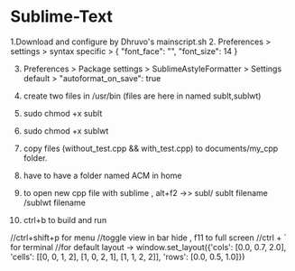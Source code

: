 # Sublime-Text
1.Download and configure by Dhruvo's mainscript.sh
2. Preferences > settings > syntax specific >
{
	"font_face": "",
    "font_size": 14
}

3. Preferences > Package settings > SublimeAstyleFormatter > Settings default >
 "autoformat_on_save": true

4. create two files in /usr/bin  (files are here in named sublt,sublwt)
5. sudo chmod +x sublt
6. sudo chmod +x sublwt
7. copy files (without_test.cpp && with_test.cpp) to documents/my_cpp folder.
8. have to have a folder named ACM in home
9. to open new cpp file with sublime , alt+f2 ->> subl/ sublt filename /sublwt filename
10. ctrl+b to build and run




//ctrl+shift+p for menu
//toggle view in bar hide , f11 to full screen
//ctrl + ` for terminal
//for default layout -> 
window.set_layout({'cols': [0.0, 0.7, 2.0], 'cells': [[0, 0, 1, 2], [1, 0, 2, 1], [1, 1, 2, 2]], 'rows': [0.0, 0.5, 1.0]})

